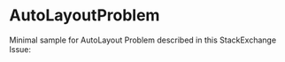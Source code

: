 AutoLayoutProblem
=================
Minimal sample for AutoLayout Problem described in this StackExchange Issue:

